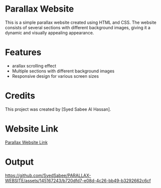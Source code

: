 # Parallax Website

This is a simple parallax website created using HTML and CSS. The website consists of several sections with different background images, giving it a dynamic and visually appealing appearance.

# Features
  - arallax scrolling effect
  - Multiple sections with different background images
  - Responsive design for various screen sizes

# Credits
This project was created by [Syed Sabee Al Hassan].

# Website Link
[Parallax Website Link](https://syedsabee.github.io/PARALLAX-WEBSITE/)

# Output

https://github.com/SyedSabee/PARALLAX-WEBSITE/assets/145167243/b720dfd7-e08d-4c26-bb49-b3292662c6cf


